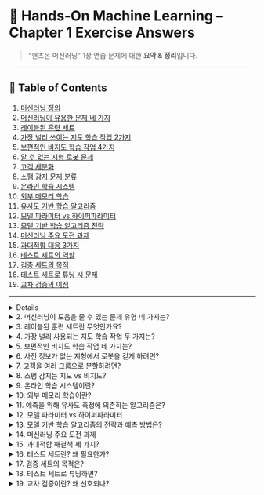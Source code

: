 # 📘 Hands‑On Machine Learning – Chapter 1 Exercise Answers

> “핸즈온 머신러닝” 1장 연습 문제에 대한 **요약 & 정리**입니다.  

---

## 📑 Table of Contents
1. [머신러닝 정의](#q1)
2. [머신러닝이 유용한 문제 네 가지](#q2)
3. [레이블된 훈련 세트](#q3)
4. [가장 널리 쓰이는 지도 학습 작업 2가지](#q4)
5. [보편적인 비지도 학습 작업 4가지](#q5)
6. [알 수 없는 지형 로봇 문제](#q6)
7. [고객 세분화](#q7)
8. [스팸 감지 문제 분류](#q8)
9. [온라인 학습 시스템](#q9)
10. [외부 메모리 학습](#q10)
11. [유사도 기반 학습 알고리즘](#q11)
12. [모델 파라미터 vs 하이퍼파라미터](#q12)
13. [모델 기반 학습 알고리즘 전략](#q13)
14. [머신러닝 주요 도전 과제](#q14)
15. [과대적합 대응 3가지](#q15)
16. [테스트 세트의 역할](#q16)
17. [검증 세트의 목적](#q17)
18. [테스트 세트로 튜닝 시 문제](#q18)
19. [교차 검증의 이점](#q19)

---

<details id="q1">
  ## 1. 머신러닝을 어떻게 정의할 수 있나요?

- **머신러닝**은 **데이터로부터 학습하는 시스템**을 만드는 분야입니다.  
  ‘학습’이란 특정 작업(task)에 대해 **성능 지표(비용 함수)가 향상**되는 과정을 의미합니다.

</details>

<details id="q2">
<summary>2. 머신러닝이 도움을 줄 수 있는 문제 유형 네 가지는?</summary>

| 유형 | 설명 |
|------|------|
| 복잡한 문제 | 명확한 수학적 해법이 없는 문제 |
| 규칙 리스트 대체 | 사람이 작성한 방대한 규칙을 모델로 자동화 |
| 환경 변화 적응 | 데이터·상황이 변해도 즉시 재학습 |
| 통찰 제공 | 데이터 마이닝으로 숨은 패턴 발견 |

</details>

<details id="q3">
<summary>3. 레이블된 훈련 세트란 무엇인가요?</summary>

- **각 샘플에 정답(레이블)이 포함**된 훈련 데이터셋입니다.

</details>

<details id="q4">
<summary>4. 가장 널리 사용되는 지도 학습 작업 두 가지는?</summary>

- **회귀(Regression)**  
- **분류(Classification)**

</details>

<details id="q5">
<summary>5. 보편적인 비지도 학습 작업 네 가지는?</summary>

1. 군집(Clustering)  
2. 시각화(Visualization)  
3. 차원 축소(Dimensionality Reduction)  
4. 연관 규칙 학습(Association Rule Learning)

</details>

<details id="q6">
<summary>6. 사전 정보가 없는 지형에서 로봇을 걷게 하려면?</summary>

- **강화 학습(Reinforcement Learning)** 이 대표적 해결책입니다.

</details>

<details id="q7">
<summary>7. 고객을 여러 그룹으로 분할하려면?</summary>

- **군집 알고리즘**(비지도)으로 자동 분할  
- 그룹 정의가 이미 있다면 **분류 알고리즘**(지도)으로 할당

</details>

<details id="q8">
<summary>8. 스팸 감지는 지도 vs 비지도?</summary>

- **지도 학습** 문제—(이메일, 레이블) 쌍이 제공됨

</details>

<details id="q9">
<summary>9. 온라인 학습 시스템이란?</summary>

- 데이터를 **점진적으로 학습**하여 **변화·대규모 스트림**에 빠르게 적응하는 시스템

</details>

<details id="q10">
<summary>10. 외부 메모리 학습이란?</summary>

- 메모리에 올릴 수 없는 **대용량 데이터를 미니배치**로 불러와 **온라인 학습 기법**으로 훈련

</details>

<details id="q11">
<summary>11. 예측을 위해 유사도 측정에 의존하는 알고리즘은?</summary>

- **인스턴스 기반 학습** (예: k‑NN)

</details>

<details id="q12">
<summary>12. 모델 파라미터 vs 하이퍼파라미터</summary>

| 구분 | 예 | 튜닝 주체 |
|------|----|-----------|
| **모델 파라미터** | 선형 회귀 기울기 w | 학습 알고리즘이 최적화 |
| **하이퍼파라미터** | 규제 강도 λ, 학습률 η | 사용자가 설정/탐색 |

</details>

<details id="q13">
<summary>13. 모델 기반 학습 알고리즘의 전략과 예측 방법은?</summary>

1. **비용 함수 = 예측 오차 + 규제** 를 최소화하여 **파라미터 최적화**  
2. 예측 시 **학습된 파라미터**를 모델 함수에 대입

</details>

<details id="q14">
<summary>14. 머신러닝 주요 도전 과제</summary>

- 부족하거나 품질 낮은 데이터  
- 관련 없는 특성, 대표성 없는 샘플  
- **과소적합**(모델이 너무 단순) / **과대적합**(모델이 너무 복잡)

</details>

<details id="q15">
<summary>15. 과대적합 해결책 세 가지?</summary>

1. **데이터 더 모으기**  
2. **모델 단순화** (특성·파라미터↓, 규제↑)  
3. **데이터 노이즈 감소**

</details>

<details id="q16">
<summary>16. 테스트 세트란? 왜 필요한가?</summary>

- 모델 배포 전 **일반화 오차**를 추정하는 **최종 점검용** 데이터셋

</details>

<details id="q17">
<summary>17. 검증 세트의 목적은?</summary>

- **모델 비교·하이퍼파라미터 튜닝** 용도로 사용

</details>

<details id="q18">
<summary>18. 테스트 세트로 튜닝하면?</summary>

- 테스트 세트에 **과대적합**되어 성능을 과대평가할 위험

</details>

<details id="q19">
<summary>19. 교차 검증이란? 왜 선호되나?</summary>

- 훈련 데이터를 **K 분할**해 번갈아 검증 → **데이터 활용 극대화**, 별도 검증 세트 불필요

</details>
